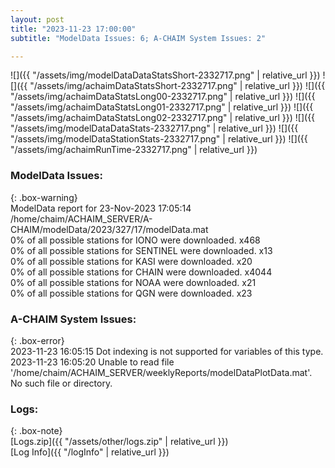 ```yaml
---
layout: post
title: "2023-11-23 17:00:00"
subtitle: "ModelData Issues: 6; A-CHAIM System Issues: 2"

---
```


![]({{ "/assets/img/modelDataDataStatsShort-2332717.png" | relative_url }})
![]({{ "/assets/img/achaimDataStatsShort-2332717.png" | relative_url }})
![]({{ "/assets/img/achaimDataStatsLong00-2332717.png" | relative_url }})
![]({{ "/assets/img/achaimDataStatsLong01-2332717.png" | relative_url }})
![]({{ "/assets/img/achaimDataStatsLong02-2332717.png" | relative_url }})
![]({{ "/assets/img/modelDataDataStats-2332717.png" | relative_url }})
![]({{ "/assets/img/modelDataStationStats-2332717.png" | relative_url }})
![]({{ "/assets/img/achaimRunTime-2332717.png" | relative_url }})


### ModelData Issues:  
  
{: .box-warning}  
 ModelData report for 23-Nov-2023 17:05:14   
 /home/chaim/ACHAIM_SERVER/A-CHAIM/modelData/2023/327/17/modelData.mat   
 0% of all possible stations for IONO were downloaded. x468   
 0% of all possible stations for SENTINEL were downloaded. x13   
 0% of all possible stations for KASI were downloaded. x20   
 0% of all possible stations for CHAIN were downloaded. x4044   
 0% of all possible stations for NOAA were downloaded. x21   
 0% of all possible stations for QGN were downloaded. x23   
  
### A-CHAIM System Issues:  
  
{: .box-error}  
2023-11-23 16:05:15 Dot indexing is not supported for variables of this type.  
2023-11-23 16:05:20 Unable to read file '/home/chaim/ACHAIM_SERVER/weeklyReports/modelDataPlotData.mat'. No such file or directory.  

### Logs:  
  
{: .box-note}  
[Logs.zip]({{ "/assets/other/logs.zip" | relative_url }})  
[Log Info]({{ "/logInfo" | relative_url }})  

